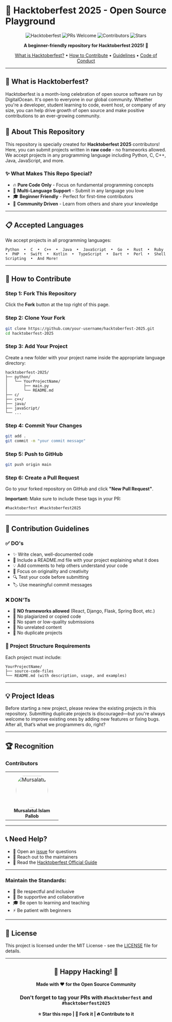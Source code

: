 # 🎃 Hacktoberfest 2025 - Open Source Playground

<div align="center">

![Hacktoberfest](https://img.shields.io/badge/Hacktoberfest-2025-blueviolet.svg)
![PRs Welcome](https://img.shields.io/badge/PRs-welcome-brightgreen.svg)
![Contributors](https://img.shields.io/github/contributors/mursalatul/hacktoberfest-2025?color=orange)
![Stars](https://img.shields.io/github/stars/mursalatul/hacktoberfest-2025?style=social)

**A beginner-friendly repository for Hacktoberfest 2025! 🚀**

[What is Hacktoberfest?](#-what-is-hacktoberfest) • [How to Contribute](#-how-to-contribute) • [Guidelines](#-contribution-guidelines) • [Code of Conduct](#-code-of-conduct)

</div>

---

## 🌟 What is Hacktoberfest?

Hacktoberfest is a month-long celebration of open source software run by DigitalOcean. It's open to everyone in our global community. Whether you're a developer, student learning to code, event host, or company of any size, you can help drive growth of open source and make positive contributions to an ever-growing community.

## 🎯 About This Repository

This repository is specially created for **Hacktoberfest 2025** contributors! Here, you can submit projects written in **raw code** - no frameworks allowed. We accept projects in any programming language including Python, C, C++, Java, JavaScript, and more.

### ✨ What Makes This Repo Special?

- 🔥 **Pure Code Only** - Focus on fundamental programming concepts
- 🌈 **Multi-Language Support** - Submit in any language you love
- 🎓 **Beginner Friendly** - Perfect for first-time contributors
- 🤝 **Community Driven** - Learn from others and share your knowledge

---

## 📋 Accepted Languages

We accept projects in all programming languages:

```
Python  •  C  •  C++  •  Java  •  JavaScript  •  Go  •  Rust  •  Ruby  •  PHP  •  Swift  •  Kotlin  •  TypeScript  •  Dart  •  Perl  •  Shell Scripting  •  And More!
```

---

## 🚀 How to Contribute

### Step 1: Fork This Repository
Click the **Fork** button at the top right of this page.

### Step 2: Clone Your Fork
```bash
git clone https://github.com/your-username/hacktoberfest-2025.git
cd hacktoberfest-2025
```

### Step 3: Add Your Project
Create a new folder with your project name inside the appropriate language directory:
```
hacktoberfest-2025/
├── python/
│   └── YourProjectName/
│       ├── main.py
│       └── README.md
├── c/
├── c++/
├── java/
├── javaScript/
└── ...
```

### Step 4: Commit Your Changes
```bash
git add .
git commit -m "your commit message"
```

### Step 5: Push to GitHub
```bash
git push origin main
```

### Step 6: Create a Pull Request
Go to your forked repository on GitHub and click **"New Pull Request"**.

**Important:** Make sure to include these tags in your PR:
```
#hacktoberfest #hacktoberfest2025
```

---

## 📜 Contribution Guidelines

### ✅ DO's
- ✨ Write clean, well-documented code
- 📝 Include a README.md file with your project explaining what it does
- 💡 Add comments to help others understand your code
- 🎯 Focus on originality and creativity
- 🔍 Test your code before submitting
- 🏷️ Use meaningful commit messages

### ❌ DON'Ts
- 🚫 **NO frameworks allowed** (React, Django, Flask, Spring Boot, etc.)
- 🚫 No plagiarized or copied code
- 🚫 No spam or low-quality submissions
- 🚫 No unrelated content
- 🚫 No duplicate projects

### 📁 Project Structure Requirements
Each project must include:
```
YourProjectName/
├── source-code-files
└── README.md (with description, usage, and examples)
```

---

## 💡 Project Ideas
Before starting a new project, please review the existing projects in this repository.
Submitting duplicate projects is discouraged—but you're always welcome to improve existing
ones by adding new features or fixing bugs. After all, that’s what we programmers do, right?

---

## 🏆 Recognition
### Contributors

<table>
<tr>
    <td align="center" style="word-wrap: break-word; width: 150.0; height: 150.0">
        <a href=https://github.com/mursalatul>
            <img src=https://avatars.githubusercontent.com/u/79168756?v=4 width="100;"  style="border-radius:50%;align-items:center;justify-content:center;overflow:hidden;padding-top:10px" alt=Mursalatul Islam Pallob/>
            <br />
            <sub style="font-size:14px"><b>Mursalatul Islam Pallob</b></sub>
        </a>
    </td>
</tr>
</table>

---

## 📞 Need Help?

- 💬 Open an [issue](../../issues) for questions
- 📧 Reach out to the maintainers
- 📖 Read the [Hacktoberfest Official Guide](https://hacktoberfest.com)

---

### Maintain the Standards:
- 🤝 Be respectful and inclusive
- 💙 Be supportive and collaborative
- 🎓 Be open to learning and teaching
- ⚡ Be patient with beginners

---

## 📜 License

This project is licensed under the MIT License - see the [LICENSE](LICENSE) file for details.

---

<div align="center">

## 🌟 Happy Hacking! 🌟

**Made with ❤️ for the Open Source Community**

### Don't forget to tag your PRs with `#hacktoberfest` and `#hacktoberfest2025`
**⭐ Star this repo | 🍴 Fork it | 🔥 Contribute to it**

</div>
